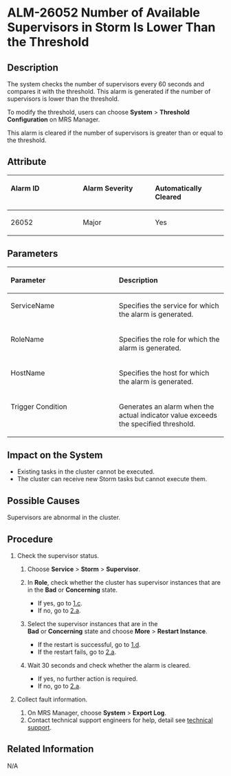 # ALM-26052 Number of Available Supervisors in Storm Is Lower Than the Threshold<a name="EN-US_TOPIC_0125375806"></a>

## Description<a name="s59689fec171345748b27afbec7802da9"></a>

The system checks the number of supervisors every 60 seconds and compares it with the threshold. This alarm is generated if the number of supervisors is lower than the threshold.

To modify the threshold, users can choose  **System**  \>  **Threshold Configuration**  on MRS Manager.

This alarm is cleared if the number of supervisors is greater than or equal to the threshold.

## Attribute<a name="s9459d88e5ef940f3ac9d7fcb667188a5"></a>

<a name="t8ad1e697e7e34ba2b29dd80e254229f1"></a>
<table><thead align="left"><tr id="r4fe7955572fb48ab97e80558a1b0e5fc"><th class="cellrowborder" valign="top" width="33.33333333333333%" id="mcps1.1.4.1.1"><p id="a2b1d3deeab9e489f855d78b1b9b78f81"><a name="a2b1d3deeab9e489f855d78b1b9b78f81"></a><a name="a2b1d3deeab9e489f855d78b1b9b78f81"></a><strong id="a83914b18223f49d8a614f7ca5b0614e7"><a name="a83914b18223f49d8a614f7ca5b0614e7"></a><a name="a83914b18223f49d8a614f7ca5b0614e7"></a>Alarm ID</strong></p>
</th>
<th class="cellrowborder" valign="top" width="33.33333333333333%" id="mcps1.1.4.1.2"><p id="ae726b7542e664665a8bfcfd3c4b47df8"><a name="ae726b7542e664665a8bfcfd3c4b47df8"></a><a name="ae726b7542e664665a8bfcfd3c4b47df8"></a><strong id="acdec6a5f0bb546b5a954d42aeb933d41"><a name="acdec6a5f0bb546b5a954d42aeb933d41"></a><a name="acdec6a5f0bb546b5a954d42aeb933d41"></a>Alarm Severity</strong></p>
</th>
<th class="cellrowborder" valign="top" width="33.33333333333333%" id="mcps1.1.4.1.3"><p id="abf46d1bb0abf4d5197b67d48deea87d7"><a name="abf46d1bb0abf4d5197b67d48deea87d7"></a><a name="abf46d1bb0abf4d5197b67d48deea87d7"></a><strong id="a7e5880d705de42c5986a35888cfd6b58"><a name="a7e5880d705de42c5986a35888cfd6b58"></a><a name="a7e5880d705de42c5986a35888cfd6b58"></a>Automatically Cleared</strong></p>
</th>
</tr>
</thead>
<tbody><tr id="ra78119780db64851a382f654fdd97bf0"><td class="cellrowborder" valign="top" width="33.33333333333333%" headers="mcps1.1.4.1.1 "><p id="a873274e928ee41369e0ab13d39e02f49"><a name="a873274e928ee41369e0ab13d39e02f49"></a><a name="a873274e928ee41369e0ab13d39e02f49"></a>26052</p>
</td>
<td class="cellrowborder" valign="top" width="33.33333333333333%" headers="mcps1.1.4.1.2 "><p id="a2c11606ed339425eaffdbc141bd6a577"><a name="a2c11606ed339425eaffdbc141bd6a577"></a><a name="a2c11606ed339425eaffdbc141bd6a577"></a>Major</p>
</td>
<td class="cellrowborder" valign="top" width="33.33333333333333%" headers="mcps1.1.4.1.3 "><p id="a3a2cce73639043bcb38bbece347e3099"><a name="a3a2cce73639043bcb38bbece347e3099"></a><a name="a3a2cce73639043bcb38bbece347e3099"></a>Yes</p>
</td>
</tr>
</tbody>
</table>

## Parameters<a name="s24b906cba8dc442aa37760fe978f81b9"></a>

<a name="ta276ea981fcc43e2abff13a8743ca65d"></a>
<table><thead align="left"><tr id="r3d5fd6d4a9b4417097acd9bd4927f9df"><th class="cellrowborder" valign="top" width="50%" id="mcps1.1.3.1.1"><p id="acc00a1bfd1214b2bb8d8a3c334a4ef15"><a name="acc00a1bfd1214b2bb8d8a3c334a4ef15"></a><a name="acc00a1bfd1214b2bb8d8a3c334a4ef15"></a><strong id="ad3335d6d395441dd976cc84ff348690b"><a name="ad3335d6d395441dd976cc84ff348690b"></a><a name="ad3335d6d395441dd976cc84ff348690b"></a>Parameter</strong></p>
</th>
<th class="cellrowborder" valign="top" width="50%" id="mcps1.1.3.1.2"><p id="a2b84c7ad17f94b7c90586a354ad65319"><a name="a2b84c7ad17f94b7c90586a354ad65319"></a><a name="a2b84c7ad17f94b7c90586a354ad65319"></a><strong id="a5a6e95d356f14fec8a29158f8f8afc83"><a name="a5a6e95d356f14fec8a29158f8f8afc83"></a><a name="a5a6e95d356f14fec8a29158f8f8afc83"></a>Description</strong></p>
</th>
</tr>
</thead>
<tbody><tr id="ra09952594faf4a8fb67f86d96341a07e"><td class="cellrowborder" valign="top" width="50%" headers="mcps1.1.3.1.1 "><p id="aebf90cab17cb471aaeeaf0aac05e7bda"><a name="aebf90cab17cb471aaeeaf0aac05e7bda"></a><a name="aebf90cab17cb471aaeeaf0aac05e7bda"></a>ServiceName</p>
</td>
<td class="cellrowborder" valign="top" width="50%" headers="mcps1.1.3.1.2 "><p id="a49d5fdf6b6f84efeb9117c44b21a24a6"><a name="a49d5fdf6b6f84efeb9117c44b21a24a6"></a><a name="a49d5fdf6b6f84efeb9117c44b21a24a6"></a>Specifies the service for which the alarm is generated.</p>
</td>
</tr>
<tr id="radecab18eee242a697970122eb66c031"><td class="cellrowborder" valign="top" width="50%" headers="mcps1.1.3.1.1 "><p id="en-us_topic_0053790966_p889946618550"><a name="en-us_topic_0053790966_p889946618550"></a><a name="en-us_topic_0053790966_p889946618550"></a>RoleName</p>
</td>
<td class="cellrowborder" valign="top" width="50%" headers="mcps1.1.3.1.2 "><p id="af8a03e7a82b74c5daab9558f1183b46e"><a name="af8a03e7a82b74c5daab9558f1183b46e"></a><a name="af8a03e7a82b74c5daab9558f1183b46e"></a>Specifies the role for which the alarm is generated.</p>
</td>
</tr>
<tr id="r7777d7874fda4610b23d48bdf37a06d2"><td class="cellrowborder" valign="top" width="50%" headers="mcps1.1.3.1.1 "><p id="aef8d736146af45aab076034f5bb601fc"><a name="aef8d736146af45aab076034f5bb601fc"></a><a name="aef8d736146af45aab076034f5bb601fc"></a>HostName</p>
</td>
<td class="cellrowborder" valign="top" width="50%" headers="mcps1.1.3.1.2 "><p id="ad8f36cbd219f4d5eb9a2d3825fca9a80"><a name="ad8f36cbd219f4d5eb9a2d3825fca9a80"></a><a name="ad8f36cbd219f4d5eb9a2d3825fca9a80"></a>Specifies the host for which the alarm is generated.</p>
</td>
</tr>
<tr id="r9af6d4d1fbda472485ede94dbd30ccf5"><td class="cellrowborder" valign="top" width="50%" headers="mcps1.1.3.1.1 "><p id="en-us_topic_0053790966_p22516311866"><a name="en-us_topic_0053790966_p22516311866"></a><a name="en-us_topic_0053790966_p22516311866"></a>Trigger Condition</p>
</td>
<td class="cellrowborder" valign="top" width="50%" headers="mcps1.1.3.1.2 "><p id="en-us_topic_0053790966_p308264801866"><a name="en-us_topic_0053790966_p308264801866"></a><a name="en-us_topic_0053790966_p308264801866"></a>Generates an alarm when the actual indicator value exceeds the specified threshold.</p>
</td>
</tr>
</tbody>
</table>

## Impact on the System<a name="sbaa466f0acd64fbea8d44ad35193aefa"></a>

-   Existing tasks in the cluster cannot be executed.
-   The cluster can receive new Storm tasks but cannot execute them.

## Possible Causes<a name="s26a647514b9042f0ac3fbef2e938396a"></a>

Supervisors are abnormal in the cluster.

## Procedure<a name="s0b7743b9670f48eabd21228721f1b161"></a>

1.  Check the supervisor status.
    1.  Choose  **Service**  \>  **Storm**  \>  **Supervisor**.
    2.  In  **Role**, check whether the cluster has supervisor instances that are in the **Bad** or **Concerning**  state.
        -   If yes, go to  [1.c](#l84cf7148896948debd089466d0bd8f01).
        -   If no, go to  [2.a](#l2ff4db1cf6cf4e84a450dd3d9ab5010c).

    3.  <a name="l84cf7148896948debd089466d0bd8f01"></a>Select the supervisor instances that are in the  **Bad** or **Concerning** state and choose **More**  \>  **Restart Instance**.
        -   If the restart is successful, go to  [1.d](#l65eee08c6b47482b98a3801c5961b952).
        -   If the restart fails, go to  [2.a](#l2ff4db1cf6cf4e84a450dd3d9ab5010c).

    4.  <a name="l65eee08c6b47482b98a3801c5961b952"></a>Wait 30 seconds and check whether the alarm is cleared.
        -   If yes, no further action is required.
        -   If no, go to  [2.a](#l2ff4db1cf6cf4e84a450dd3d9ab5010c).

2.  Collect fault information.
    1.  <a name="l2ff4db1cf6cf4e84a450dd3d9ab5010c"></a>On MRS Manager, choose  **System**  \>  **Export Log**.
    2.  Contact technical support engineers for help, detail see  [technical support](https://docs.otc.t-systems.com/en-us/public/learnmore.html).


## Related Information<a name="sd2287509b21e4486a528dfbac0a095a1"></a>

N/A

